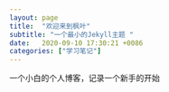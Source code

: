 ```yaml
---
layout: page
title:  "欢迎来到枫叶"
subtitle: "一个最小的Jekyll主题 "
date:   2020-09-10 17:30:21 +0086
categories: ["学习笔记"]
---
```

  一个小白的个人博客，记录一个新手的开始



[jekyll-docs]: http://jekyllrb.com/docs/home
[jekyll-gh]:   https://github.com/jekyll/jekyll
[jekyll-talk]: https://talk.jekyllrb.com/
